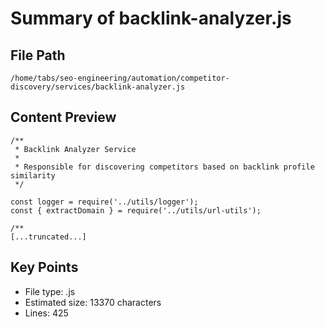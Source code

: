 # Summary of backlink-analyzer.js
  
## File Path
`/home/tabs/seo-engineering/automation/competitor-discovery/services/backlink-analyzer.js`

## Content Preview
```
/**
 * Backlink Analyzer Service
 * 
 * Responsible for discovering competitors based on backlink profile similarity
 */

const logger = require('../utils/logger');
const { extractDomain } = require('../utils/url-utils');

/**
[...truncated...]
```

## Key Points
- File type: .js
- Estimated size: 13370 characters
- Lines: 425
